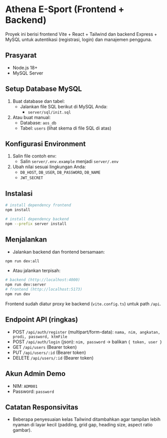 # Athena E-Sport (Frontend + Backend)

Proyek ini berisi frontend Vite + React + Tailwind dan backend Express + MySQL untuk autentikasi (registrasi, login) dan manajemen pengguna.

## Prasyarat
- Node.js 18+
- MySQL Server

## Setup Database MySQL
1. Buat database dan tabel:
   - Jalankan file SQL berikut di MySQL Anda:
     - `server/sql/init.sql`
2. Atau buat manual:
   - Database: `aos_db`
   - Tabel: `users` (lihat skema di file SQL di atas)

## Konfigurasi Environment
1. Salin file contoh env:
   - Salin `server/.env.example` menjadi `server/.env`
2. Ubah nilai sesuai lingkungan Anda:
   - `DB_HOST`, `DB_USER`, `DB_PASSWORD`, `DB_NAME`
   - `JWT_SECRET`

## Instalasi
```bash
# install dependency frontend
npm install

# install dependency backend
npm --prefix server install
```

## Menjalankan
- Jalankan backend dan frontend bersamaan:
```bash
npm run dev:all
```
- Atau jalankan terpisah:
```bash
# backend (http://localhost:4000)
npm run dev:server
# frontend (http://localhost:5173)
npm run dev
```

Frontend sudah diatur proxy ke backend (`vite.config.ts`) untuk path `/api`.

## Endpoint API (ringkas)
- POST `/api/auth/register` (multipart/form-data): `nama, nim, angkatan, prodi, password, ktmFile`
- POST `/api/auth/login` (json): `nim, password` → balikan `{ token, user }`
- GET `/api/users` (Bearer token)
- PUT `/api/users/:id` (Bearer token)
- DELETE `/api/users/:id` (Bearer token)

## Akun Admin Demo
- NIM: `ADM001`
- Password: `password`

## Catatan Responsivitas
- Beberapa penyesuaian kelas Tailwind ditambahkan agar tampilan lebih nyaman di layar kecil (padding, grid gap, heading size, aspect ratio gambar).
